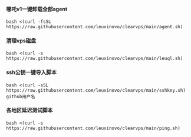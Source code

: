 #### 哪吒v1一键卸载全部agent
```
bash <(curl -fsSL https://raw.githubusercontent.com/leuxinovo/clearvps/main/agent.sh)
```
#### 清理vps磁盘
```
bash <(curl -s https://raw.githubusercontent.com/leuxinovo/clearvps/main/leuql.sh)
```
#### ssh公钥一键导入脚本
```
bash <(curl -sSL https://raw.githubusercontent.com/leuxinovo/clearvps/main/sshkey.sh) github用户名
```
#### 各地区延迟测试脚本
```
bash <(curl -s https://raw.githubusercontent.com/leuxinovo/clearvps/main/ping.sh)
```
